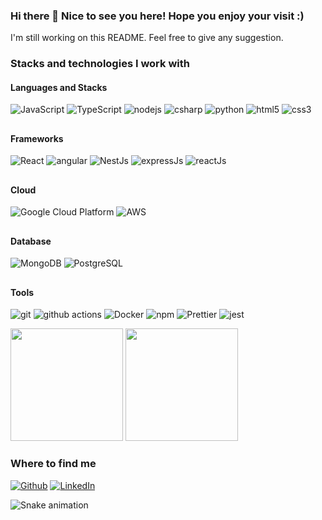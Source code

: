 ### Hi there 👋 Nice to see you here! Hope you enjoy your visit :)
I'm still working on this README. Feel free to give any suggestion.

<h3>Stacks and technologies I work with</h3>
<h4>Languages and Stacks</h4>
<p>
<img alt="JavaScript" src="https://img.shields.io/badge/-JavaScript-yellow?style=flat-square&logo=javascript&logoColor=white" />
<img alt="TypeScript" src="https://img.shields.io/badge/-TypeScript-007ACC?style=flat-square&logo=typescript&logoColor=white" />
<img alt="nodejs" src="https://img.shields.io/badge/Node.js-43853D?style=flat-square&logo=node.js&logoColor=white" />
<img alt="csharp" src="https://img.shields.io/badge/C%23-239120?style=flat-square&logo=c-sharp&logoColor=white" />
<img alt="python" src="https://img.shields.io/badge/Python-14354C?style=flat-square&logo=python&logoColor=white" />
<img alt="html5" src="https://img.shields.io/badge/-HTML5-E34F26?style=flat-square&logo=html5&logoColor=white" />
<img alt="css3" src="https://img.shields.io/badge/CSS3-1572B6?style=flat-square&logo=css3&logoColor=white" />
          
</p>

##

<h4>Frameworks</h4>
<p>
  <img alt="React" src="https://img.shields.io/badge/-React-45b8d8?style=flat-square&logo=react&logoColor=white" />
  <img alt="angular" src="https://img.shields.io/badge/-Angular-DD0031?style=flat-square&logo=angular&logoColor=white" />
  <img alt="NestJs" src="https://img.shields.io/badge/-NestJs-ea2845?style=flat-square&logo=nestjs&logoColor=white" />
  <img alt="expressJs" src="https://img.shields.io/badge/Express.js-404D59?style=flat-square" />
  <img alt="reactJs" src="https://img.shields.io/badge/React-20232A?style=flat-square&logo=react&logoColor=61DAFB" />
</p>

##

<h4>Cloud</h4>
<p>
  <img alt="Google Cloud Platform" src="https://img.shields.io/badge/-Google_Cloud_Platform-1a73e8?style=flat-square&logo=google-cloud&logoColor=white" />
  <img alt="AWS" src="https://img.shields.io/badge/Amazon_AWS-232F3E?style=flat-square&logo=amazon-aws&logoColor=white" />
</p>

##

<h4>Database</h4>
<p>
  <img alt="MongoDB" src="https://img.shields.io/badge/-MongoDB-13aa52?style=flat-square&logo=mongodb&logoColor=white" />
  <img alt="PostgreSQL" src="https://img.shields.io/badge/PostgreSQL-316192?style=flat-square&logo=postgresql&logoColor=white" />
</p>

##

<h4>Tools</h4>
<p>
  <img alt="git" src="https://img.shields.io/badge/-Git-F05032?style=flat-square&logo=git&logoColor=white" />
  <img alt="github actions" src="https://img.shields.io/badge/-Github_Actions-2088FF?style=flat-square&logo=github-actions&logoColor=white" />
  <img alt="Docker" src="https://img.shields.io/badge/-Docker-46a2f1?style=flat-square&logo=docker&logoColor=white" />
  <img alt="npm" src="https://img.shields.io/badge/-NPM-CB3837?style=flat-square&logo=npm&logoColor=white" />
  <img alt="Prettier" src="https://img.shields.io/badge/-Prettier-F7B93E?style=flat-square&logo=prettier&logoColor=white" />
  <img alt="jest" src="https://img.shields.io/badge/Jest-323330?style=flat-square&logo=Jest&logoColor=white" />
</p>

<div>
  <img height="180em" src="https://github-readme-stats.vercel.app/api?username=Shetako&theme=calm&show_icons=true&hide_border=true&count_private=true" />
  <img height="180em" src="https://github-readme-stats.vercel.app/api/top-langs/?username=Shetako&theme=calm&show_icons=true&hide_border=true&layout=compact" />  
<!--   ![Shetako's Stats](https://github-readme-stats.vercel.app/api?username=Shetako&theme=calm&show_icons=true&hide_border=true&count_private=true)<br> -->
<!--   ![Shetako's Streak](https://github-readme-streak-stats.herokuapp.com/?user=Shetako&theme=calm&hide_border=true)<br> -->
<!--   ![Shetako's Top Languages](https://github-readme-stats.vercel.app/api/top-langs/?username=Shetako&theme=calm&show_icons=true&hide_border=true&layout=compact) -->
</div>

<h3>Where to find me</h3>
<p>
  <a href="https://github.com/Shetako" target="_blank"><img alt="Github"src="https://img.shields.io/badge/GitHub-%2312100E.svg?&style=flat-square&logo=Github&logoColor=white" /></a>
  <a href="https://www.linkedin.com/in/ferlima89/" target="_blank"><img alt="LinkedIn"src="https://img.shields.io/badge/linkedin-%230077B5.svg?&style=flat-square&logo=linkedin&logoColor=white" /></a>
</p>

![Snake animation](https://github.com/Shetako/Shetako/blob/output/github-contribution-grid-snake.svg)
